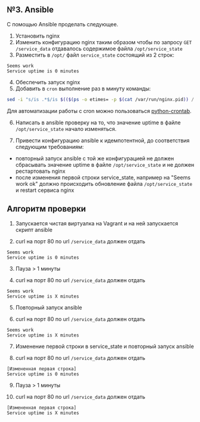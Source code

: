 ## №3. Ansible

С помощью Ansible проделать следующее.

1. Установить nginx
2. Изменить конфигурацию nginx таким образом чтобы по запросу `GET /service_data` отдавалось содержимое файла `/opt/service_state`
3. Разместить в `/opt/` файл `service_state` состоящий из 2 строк:
```
Seems work
Service uptime is 0 minutes
```
4. Обеспечить запуск nginx
5. Добавить в `cron` выполнение раз в минуту команды:
```bash
sed -i "s/is .*$/is $(($(ps -o etimes= -p $(cat /var/run/nginx.pid)) / 60)) minutes/" /opt/service_state
```
Для автоматизации  работы с cron можно пользоваться [python-crontab](https://gitlab.com/doctormo/python-crontab/).

6. Написать в ansible проверку на то, что значение uptime в файле `/opt/service_state` начало изменяться.

7. Привести конфигурацию ansible к идемпотентной, до соответствия следующим требованиям:
- повторный запуск ansible с той же конфигурацией не должен сбрасывать значение uptime в файле `/opt/service_state` и не должен рестартовать nginx
- после изменения первой строки service_state, например на "Seems work ok" должно происходить обновление файла `/opt/service_state` и restart сервиса nginx

## Алгоритм проверки

1. Запускается чистая виртуалка на Vagrant и на ней запускается скрипт ansible

2. curl на порт 80 по url `/service_data` должен отдать
```
Seems work
Service uptime is 0 minutes
```

3. Пауза > 1 минуты

4. curl на порт 80 по url `/service_data` должен отдать
```
Seems work
Service uptime is Х minutes
```

5. Повторный запуск ansible

6. curl на порт 80 по url `/service_data` должен отдать
```
Seems work
Service uptime is Х minutes
```

7. Изменение первой строки в service_state и повторный запуск ansible

8. curl на порт 80 по url `/service_data` должен отдать
```
[Измененная первая строка]
Service uptime is 0 minutes
```

9. Пауза > 1 минуты

10. curl на порт 80 по url `/service_data` должен отдать
```
[Измененная первая строка]
Service uptime is Х minutes
```
